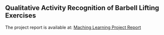 ## Qualitative Activity Recognition of Barbell Lifting Exercises ##

The project report is available at: 
[Maching Learning Project Report](http://adeschen.github.io/MachineLearningWeightLifting/)

